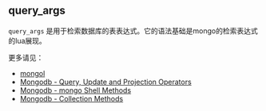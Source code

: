 
## query_args
`query_args` 是用于检索数据库的表表达式。它的语法基础是mongo的检索表达式的lua展现。


更多请见：
- [mongol](http://github.com/daogangtang/mongol)
- [Mongodb - Query, Update and Projection Operators](http://docs.mongodb.org/manual/reference/operator/)
- [Mongodb - mongo Shell Methods](http://docs.mongodb.org/manual/reference/method/)
- [Mongodb - Collection Methods](http://docs.mongodb.org/manual/reference/method/js-collection/)
